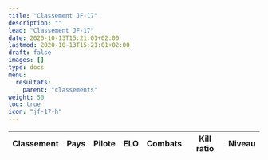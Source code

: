 ```yaml
---
title: "Classement JF-17"
description: ""
lead: "Classement JF-17"
date: 2020-10-13T15:21:01+02:00
lastmod: 2020-10-13T15:21:01+02:00
draft: false
images: []
type: docs
menu:
  resultats:
    parent: "classements"
weight: 50
toc: true
icon: "jf-17-h"
---
```


<!-- Flag icons -->
<link href="https://cdnjs.cloudflare.com/ajax/libs/flag-icon-css/6.6.6/css/flag-icons.min.css" rel="stylesheet">

<div class="table-responsive">
<table
  id="table"
  data-toggle="table"
  data-search="true"
  data-data-type="text"
  data-pagination="true"
  data-page-size="25"
  data-response-handler="responseHandler"
  data-url="/data/elodf_1v1_classement_JF17_elo.json">
  <thead>
    <tr>
      <th data-field="Classement" data-sortable="true">Classement</th>
      <th data-field="Country" data-sortable="true">Pays</th>
      <th data-field="Player">Pilote</th>
      <th data-field="ELO" data-sortable="true">ELO</th>
      <th data-field="Combats" data-sortable="true">Combats</th>
      <th data-field="Kill ratio" data-sortable="true">Kill ratio</th>
      <th data-field="LVL" data-sortable="true">Niveau</th>
    </tr>
  </thead>
</table>
</div>

<script>
  function responseHandler(res) {
    return JSON.parse(res)
  }
</script>
<link rel="stylesheet" href="https://unpkg.com/bootstrap-table@1.20.1/dist/bootstrap-table.min.css">
<script src="https://cdn.jsdelivr.net/npm/jquery/dist/jquery.min.js"></script>
<script src="https://unpkg.com/bootstrap-table@1.20.1/dist/bootstrap-table.min.js"></script>
